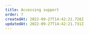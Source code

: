 ```yaml
---
title: Accessing support
order: 7
createdAt: 2022-09-27T14:42:21.728Z
updatedAt: 2022-09-27T14:42:21.731Z
---
```

